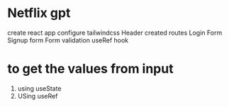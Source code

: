 # Netflix gpt
create react app
configure tailwindcss
Header
created routes
Login Form
Signup form
Form validation
useRef hook

# to get the values from input
1. using useState
2. USing useRef